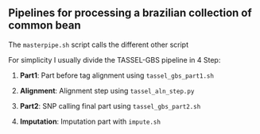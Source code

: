 ## Pipelines for processing a brazilian collection of common bean

The `masterpipe.sh` script calls the different other script

For simplicity I usually divide the TASSEL-GBS pipeline in 4 Step:

1.	**Part1**: Part before tag alignment using `tassel_gbs_part1.sh`

2.	**Alignment**: Alignment step using `tassel_aln_step.py`

3.	**Part2**: SNP calling final part using `tassel_gbs_part2.sh`

4.	**Imputation**: Imputation part with `impute.sh`

 
